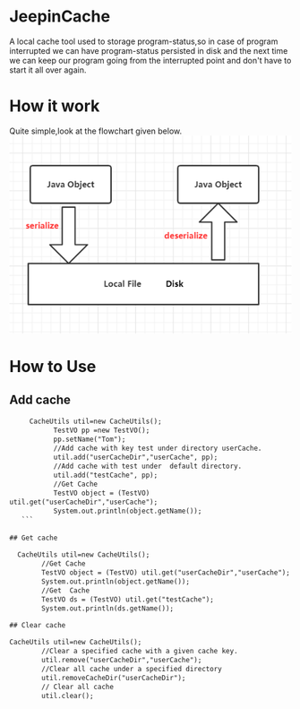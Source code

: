 # JeepinCache
A local cache tool used to storage program-status,so in case of  program interrupted we can have program-status persisted in disk and  the next time we can keep our program going from the interrupted point and don't have to start it all over again.


# How it work
  Quite simple,look at the flowchart given below.
     ![image]( https://github.com/FlintZheng/JeepinCache/blob/master/image/process.png)
     
# How to Use
## Add cache 
 ```  
  	  CacheUtils util=new CacheUtils();
			TestVO pp =new TestVO();
			pp.setName("Tom");
			//Add cache with key test under directory userCache.
			util.add("userCacheDir","userCache", pp);
			//Add cache with test under  default directory.
			util.add("testCache", pp);
			//Get Cache
			TestVO object = (TestVO) util.get("userCacheDir","userCache");
			System.out.println(object.getName());
	``` 
       
## Get cache
   ```  
  	  CacheUtils util=new CacheUtils();
			//Get Cache
			TestVO object = (TestVO) util.get("userCacheDir","userCache");
			System.out.println(object.getName());
			//Get  Cache
			TestVO ds = (TestVO) util.get("testCache");
			System.out.println(ds.getName());
 ```
## Clear cache
```
    CacheUtils util=new CacheUtils();
	    	//Clear a specified cache with a given cache key.
			util.remove("userCacheDir","userCache");
			//Clear all cache under a specified directory
			util.removeCacheDir("userCacheDir");
			// Clear all cache
			util.clear();
```
